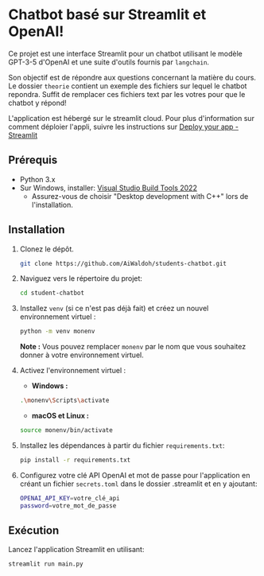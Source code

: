 # Chatbot basé sur Streamlit et OpenAI!

Ce projet est une interface Streamlit pour un chatbot utilisant le modèle GPT-3-5 d'OpenAI et une suite d'outils fournis par `langchain`.

Son objectif est de répondre aux questions concernant la matière du cours. Le dossier `theorie` contient un exemple des fichiers sur lequel le chatbot repondra. Suffit de remplacer ces fichiers text par les votres pour que le chatbot y répond!

L'application est hébergé sur le streamlit cloud. Pour plus d'information sur comment déploier l'appli, suivre les instructions sur [Deploy your app - Streamlit](https://docs.streamlit.io/streamlit-community-cloud/deploy-your-app)

## Prérequis

- Python 3.x
- Sur Windows, installer: [Visual Studio Build Tools 2022](https://visualstudio.microsoft.com/fr/visual-cpp-build-tools/)
    - Assurez-vous de choisir "Desktop development with C++" lors de l'installation.

## Installation

1. Clonez le dépôt.

    ```bash
    git clone https://github.com/AiWaldoh/students-chatbot.git
    ```

2. Naviguez vers le répertoire du projet:

    ```bash
    cd student-chatbot
    ```

3. Installez `venv` (si ce n'est pas déjà fait) et créez un nouvel environnement virtuel :

    ```bash
    python -m venv monenv
    ```

    **Note :** Vous pouvez remplacer `monenv` par le nom que vous souhaitez donner à votre environnement virtuel.

4. Activez l'environnement virtuel :

    - **Windows :**

    ```bash
    .\monenv\Scripts\activate
    ```

    - **macOS et Linux :**

    ```bash
    source monenv/bin/activate
    ```

5. Installez les dépendances à partir du fichier `requirements.txt`:

    ```bash
    pip install -r requirements.txt
    ```

6. Configurez votre clé API OpenAI et mot de passe pour l'application en créant un fichier `secrets.toml` dans le dossier .streamlit et en y ajoutant:

    ```bash
    OPENAI_API_KEY=votre_clé_api
    password=votre_mot_de_passe
    ```

## Exécution

Lancez l'application Streamlit en utilisant:

```bash
streamlit run main.py
```
